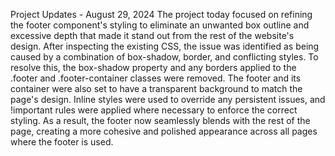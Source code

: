 Project Updates - August 29, 2024
The project today focused on refining the footer component's styling to eliminate an unwanted box outline and excessive depth that made it stand out from the rest of the website's design. After inspecting the existing CSS, the issue was identified as being caused by a combination of box-shadow, border, and conflicting styles. To resolve this, the box-shadow property and any borders applied to the .footer and .footer-container classes were removed. The footer and its container were also set to have a transparent background to match the page's design. Inline styles were used to override any persistent issues, and !important rules were applied where necessary to enforce the correct styling. As a result, the footer now seamlessly blends with the rest of the page, creating a more cohesive and polished appearance across all pages where the footer is used.